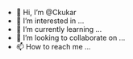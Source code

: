 - 👋 Hi, I’m @Ckukar
- 👀 I’m interested in ...
- 🌱 I’m currently learning ...
- 💞️ I’m looking to collaborate on ...
- 📫 How to reach me ...

<!---
Ckukar/Ckukar is a ✨ special ✨ repository because its `README.md` (this file) appears on your GitHub profile.
You can click the Preview link to take a look at your changes.
--->
